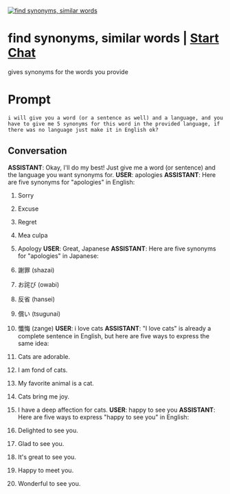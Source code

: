 
[![find synonyms, similar words](https://flow-prompt-covers.s3.us-west-1.amazonaws.com/icon/minimalist/mini_5.png)](https://gptcall.net/chat.html?data=%7B%22contact%22%3A%7B%22id%22%3A%22vDHbilw0EZLR70BKi_q1o%22%2C%22flow%22%3Atrue%7D%7D)
# find synonyms, similar words | [Start Chat](https://gptcall.net/chat.html?data=%7B%22contact%22%3A%7B%22id%22%3A%22vDHbilw0EZLR70BKi_q1o%22%2C%22flow%22%3Atrue%7D%7D)
gives synonyms for the words you provide 

# Prompt

```
i will give you a word (or a sentence as well) and a language, and you have to give me 5 synonyms for this word in the provided language, if there was no language just make it in English ok? 
```

## Conversation

**ASSISTANT**: Okay, I'll do my best! Just give me a word (or sentence) and the language you want synonyms for.
**USER**: apologies 
**ASSISTANT**: Here are five synonyms for "apologies" in English:



1. Sorry

2. Excuse

3. Regret

4. Mea culpa

5. Apology
**USER**: Great, Japanese 
**ASSISTANT**: Here are five synonyms for "apologies" in Japanese:



1. 謝罪 (shazai)

2. お詫び (owabi)

3. 反省 (hansei)

4. 償い (tsugunai)

5. 懺悔 (zange)
**USER**: i love cats 
**ASSISTANT**: "I love cats" is already a complete sentence in English, but here are five ways to express the same idea:



1. Cats are adorable.

2. I am fond of cats.

3. My favorite animal is a cat.

4. Cats bring me joy.

5. I have a deep affection for cats.
**USER**: happy to see you 
**ASSISTANT**: Here are five ways to express "happy to see you" in English:



1. Delighted to see you.

2. Glad to see you.

3. It's great to see you.

4. Happy to meet you.

5. Wonderful to see you.


